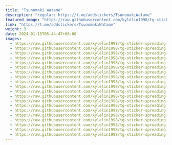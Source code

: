 ```yaml
---
title: "Tsunomaki Watame"
description: "regular: https://t.me/addstickers/TsunomakiWatame"
featured_image: "https://raw.githubusercontent.com/kylelin1998/tg-sticker-spreading-worldwide-images/main/img/f683898c-7eaf-4dc1-a6dd-02329783bf0b.jpg"
link: "https://t.me/addstickers/TsunomakiWatame"
weight: 3
date: 2024-01-15T05:44:47+08:00
images:
  - https://raw.githubusercontent.com/kylelin1998/tg-sticker-spreading-worldwide-images/main/img/f683898c-7eaf-4dc1-a6dd-02329783bf0b.jpg
  - https://raw.githubusercontent.com/kylelin1998/tg-sticker-spreading-worldwide-images/main/img/546912c3-1a03-4407-bd2b-c40cd98ebffe.jpg
  - https://raw.githubusercontent.com/kylelin1998/tg-sticker-spreading-worldwide-images/main/img/609cb1ac-27bb-4042-9f9f-ef59bb401eee.jpg
  - https://raw.githubusercontent.com/kylelin1998/tg-sticker-spreading-worldwide-images/main/img/56d107a2-3358-48f8-956d-58c030755a4e.jpg
  - https://raw.githubusercontent.com/kylelin1998/tg-sticker-spreading-worldwide-images/main/img/d4764fb3-b584-40f6-8d5f-2e63931a4e4e.jpg
  - https://raw.githubusercontent.com/kylelin1998/tg-sticker-spreading-worldwide-images/main/img/e2475692-58d2-4197-b6f5-15c8e97b0783.jpg
  - https://raw.githubusercontent.com/kylelin1998/tg-sticker-spreading-worldwide-images/main/img/067ddc55-7314-4a3b-a07d-81004c83e95d.jpg
  - https://raw.githubusercontent.com/kylelin1998/tg-sticker-spreading-worldwide-images/main/img/4993ffeb-f539-4ad9-a561-337615952337.jpg
  - https://raw.githubusercontent.com/kylelin1998/tg-sticker-spreading-worldwide-images/main/img/0c597f6a-b92e-4046-982f-0b1ff968f1b8.jpg
  - https://raw.githubusercontent.com/kylelin1998/tg-sticker-spreading-worldwide-images/main/img/0f1b95e6-8bbe-46ef-80d3-7a0920a95f21.jpg
  - https://raw.githubusercontent.com/kylelin1998/tg-sticker-spreading-worldwide-images/main/img/3217e30e-73f7-4656-aa60-263aa4518219.jpg
  - https://raw.githubusercontent.com/kylelin1998/tg-sticker-spreading-worldwide-images/main/img/87195e60-5314-4818-a1f8-ec7d8c2a9241.jpg
  - https://raw.githubusercontent.com/kylelin1998/tg-sticker-spreading-worldwide-images/main/img/8f845722-42a7-4830-9dbe-4ab60327cd04.jpg
  - https://raw.githubusercontent.com/kylelin1998/tg-sticker-spreading-worldwide-images/main/img/877f7cd4-827e-4616-acb7-bceba2f4f386.jpg
  - https://raw.githubusercontent.com/kylelin1998/tg-sticker-spreading-worldwide-images/main/img/d4ab66fc-095f-41a1-b305-472fbd9d0181.jpg
  - https://raw.githubusercontent.com/kylelin1998/tg-sticker-spreading-worldwide-images/main/img/cc79059a-fb5e-4457-97a5-e3c22c50268f.jpg
  - https://raw.githubusercontent.com/kylelin1998/tg-sticker-spreading-worldwide-images/main/img/b76a344a-3c96-4950-b79f-24257098b967.jpg
  - https://raw.githubusercontent.com/kylelin1998/tg-sticker-spreading-worldwide-images/main/img/e7f3c7f2-9b8d-4317-a988-6e24d5b57f77.jpg
  - https://raw.githubusercontent.com/kylelin1998/tg-sticker-spreading-worldwide-images/main/img/40b2288f-2fe1-4107-a43c-0bb660d44b73.jpg
  - https://raw.githubusercontent.com/kylelin1998/tg-sticker-spreading-worldwide-images/main/img/dfbaeb2a-1361-4df9-9c5b-da93285d8d45.jpg
---
```

